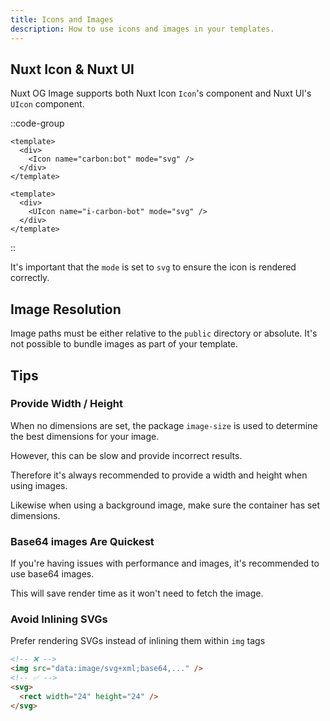 ```yaml
---
title: Icons and Images
description: How to use icons and images in your templates.
---
```


## Nuxt Icon & Nuxt UI

Nuxt OG Image supports both Nuxt Icon `Icon`'s component and Nuxt UI's `UIcon` component.

::code-group

```vue [Nuxt Icon]
<template>
  <div>
    <Icon name="carbon:bot" mode="svg" />
  </div>
</template>
```

```vue [Nuxt UI]
<template>
  <div>
    <UIcon name="i-carbon-bot" mode="svg" />
  </div>
</template>
```

::

It's important that the `mode` is set to `svg` to ensure the icon is rendered correctly.

## Image Resolution

Image paths must be either relative to the `public` directory or absolute. It's not possible to bundle images
as part of your template.

## Tips

### Provide Width / Height

When no dimensions are set, the package `image-size` is used to determine the best dimensions for your image.

However, this can be slow and provide incorrect results.

Therefore it's always recommended to provide a width and height when using images.

Likewise when using a background image, make sure the container has set dimensions.

### Base64 images Are Quickest

If you're having issues with performance and images, it's recommended to use base64 images.

This will save render time as it won't need to fetch the image.

### Avoid Inlining SVGs

Prefer rendering SVGs instead of inlining them within `img` tags

```html
<!-- ❌ -->
<img src="data:image/svg+xml;base64,..." />
<!-- ✅ -->
<svg>
  <rect width="24" height="24" />
</svg>
```
